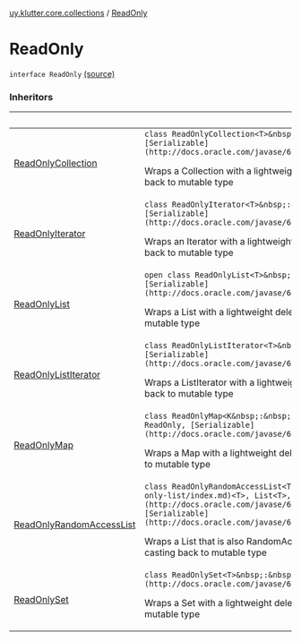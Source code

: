 [uy.klutter.core.collections](index.md) / [ReadOnly](.)


# ReadOnly
`interface ReadOnly` [(source)](https://github.com/kohesive/klutter/blob/master/core-jdk6/src/main/kotlin/uy/klutter/core/common/Immutable.kt#L8)



### Inheritors

|&nbsp;|&nbsp;|
|---|---|
| [ReadOnlyCollection](-read-only-collection/index.md) | `class ReadOnlyCollection<T>&nbsp;:&nbsp;Collection<T>, ReadOnly, [Serializable](http://docs.oracle.com/javase/6/docs/api/java/io/Serializable.html)`<p>Wraps a Collection with a lightweight delegating class that prevents casting back to mutable type</p> |
| [ReadOnlyIterator](-read-only-iterator/index.md) | `class ReadOnlyIterator<T>&nbsp;:&nbsp;Iterator<T>, ReadOnly, [Serializable](http://docs.oracle.com/javase/6/docs/api/java/io/Serializable.html)`<p>Wraps an Iterator with a lightweight delegating class that prevents casting back to mutable type</p> |
| [ReadOnlyList](-read-only-list/index.md) | `open class ReadOnlyList<T>&nbsp;:&nbsp;List<T>, ReadOnly, [Serializable](http://docs.oracle.com/javase/6/docs/api/java/io/Serializable.html)`<p>Wraps a List with a lightweight delegating class that prevents casting back to mutable type</p> |
| [ReadOnlyListIterator](-read-only-list-iterator/index.md) | `class ReadOnlyListIterator<T>&nbsp;:&nbsp;ListIterator<T>, ReadOnly, [Serializable](http://docs.oracle.com/javase/6/docs/api/java/io/Serializable.html)`<p>Wraps a ListIterator with a lightweight delegating class that prevents casting back to mutable type</p> |
| [ReadOnlyMap](-read-only-map/index.md) | `class ReadOnlyMap<K&nbsp;:&nbsp;Any, V>&nbsp;:&nbsp;Map<K,&nbsp;V>, ReadOnly, [Serializable](http://docs.oracle.com/javase/6/docs/api/java/io/Serializable.html)`<p>Wraps a Map with a lightweight delegating class that prevents casting back to mutable type</p> |
| [ReadOnlyRandomAccessList](-read-only-random-access-list/index.md) | `class ReadOnlyRandomAccessList<T>&nbsp;:&nbsp;[ReadOnlyList](-read-only-list/index.md)<T>, List<T>, ReadOnly, [RandomAccess](http://docs.oracle.com/javase/6/docs/api/java/util/RandomAccess.html), [Serializable](http://docs.oracle.com/javase/6/docs/api/java/io/Serializable.html)`<p>Wraps a List that is also RandomAccess with a delegating class that prevents casting back to mutable type</p> |
| [ReadOnlySet](-read-only-set/index.md) | `class ReadOnlySet<T>&nbsp;:&nbsp;Set<T>, ReadOnly, [Serializable](http://docs.oracle.com/javase/6/docs/api/java/io/Serializable.html)`<p>Wraps a Set with a lightweight delegating class that prevents casting back to mutable type</p> |

